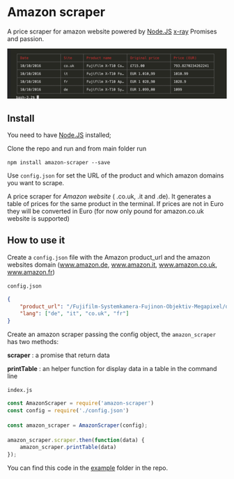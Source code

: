 # Amazon scraper

A price scraper for amazon website powered by [Node.JS](https://nodejs.org/en/) [x-ray](https://github.com/lapwinglabs/x-ray) Promises and passion.

![amazon-scraper-table](amazon-scraper.png)

## Install

You need to have [Node.JS](https://nodejs.org/en/) installed;

Clone the repo and run and from main folder run

`npm install amazon-scraper --save`

Use `config.json` for set the URL of the product and which amazon domains you want to scrape.

A price scraper for *Amazon website* ( .co.uk, .it and .de). It generates a table of prices for the same product in the terminal. If prices are not in Euro they will be converted in Euro (for now only pound for amazon.co.uk website is supported)

## How to use it

Create a `config.json` file with the Amazon product_url and the amazon websites domain (www.amazon.de, www.amazon.it, www.amazon.co.uk, www.amazon.fr)

`config.json`
```json
{
    "product_url": "/Fujifilm-Systemkamera-Fujinon-Objektiv-Megapixel/dp/B00XW693XE/ref=sr_1_3?ie=UTF8&qid=1476031611&sr=8-3&keywords=fuji+xt10",
    "lang": ["de", "it", "co.uk", "fr"]
}
```

Create an amazon scraper passing the config object, the `amazon_scraper` has two methods:

**scraper** : a promise that return data

**printTable** : an helper function for display data in a table in the command line

`index.js`
```javascript
const AmazonScraper = require('amazon-scraper')
const config = require('./config.json')

const amazon_scraper = AmazonScraper(config);

amazon_scraper.scraper.then(function(data) {
    amazon_scraper.printTable(data)
});
```

You can find this code in the [example](https://github.com/pmcalabrese/amazon-scraper/tree/master/example) folder in the repo.